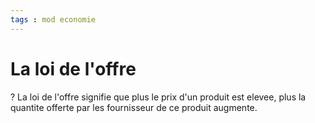 ```yaml
---
tags : mod economie
---
```

# La loi de l'offre

?
La loi de l'offre signifie que plus le prix d'un produit est elevee, plus la quantite offerte par les fournisseur de ce produit augmente.
<!--SR:!2022-10-22,4,230-->